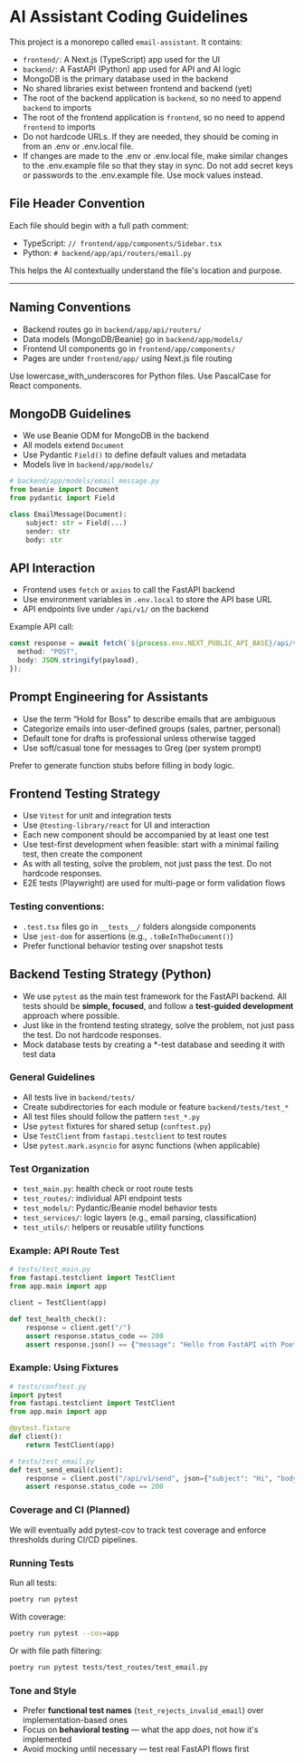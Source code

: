 # AI Assistant Coding Guidelines

This project is a monorepo called `email-assistant`. It contains:

- `frontend/`: A Next.js (TypeScript) app used for the UI
- `backend/`: A FastAPI (Python) app used for API and AI logic
- MongoDB is the primary database used in the backend
- No shared libraries exist between frontend and backend (yet)
- The root of the backend application is `backend`, so no need to append `backend` to imports
- The root of the frontend application is `frontend`, so no need to append `frontend` to imports
- Do not hardcode URLs. If they are needed, they should be coming in from an .env or .env.local file.
- If changes are made to the .env or .env.local file, make similar changes to the .env.example file so that they stay in sync. Do not add secret keys or passwords to the .env.example file. Use mock values instead.

## File Header Convention

Each file should begin with a full path comment:
- TypeScript: `// frontend/app/components/Sidebar.tsx`
- Python: `# backend/app/api/routers/email.py`

This helps the AI contextually understand the file's location and purpose.

---

## Naming Conventions

- Backend routes go in `backend/app/api/routers/`
- Data models (MongoDB/Beanie) go in `backend/app/models/`
- Frontend UI components go in `frontend/app/components/`
- Pages are under `frontend/app/` using Next.js file routing

Use lowercase_with_underscores for Python files.
Use PascalCase for React components.

## MongoDB Guidelines

- We use Beanie ODM for MongoDB in the backend
- All models extend `Document`
- Use Pydantic `Field()` to define default values and metadata
- Models live in `backend/app/models/`

```python
# backend/app/models/email_message.py
from beanie import Document
from pydantic import Field

class EmailMessage(Document):
    subject: str = Field(...)
    sender: str
    body: str

```

## API Interaction

- Frontend uses `fetch` or `axios` to call the FastAPI backend
- Use environment variables in `.env.local` to store the API base URL
- API endpoints live under `/api/v1/` on the backend

Example API call:
```ts
const response = await fetch(`${process.env.NEXT_PUBLIC_API_BASE}/api/v1/email`, {
  method: "POST",
  body: JSON.stringify(payload),
});
```

## Prompt Engineering for Assistants

- Use the term “Hold for Boss” to describe emails that are ambiguous
- Categorize emails into user-defined groups (sales, partner, personal)
- Default tone for drafts is professional unless otherwise tagged
- Use soft/casual tone for messages to Greg (per system prompt)

Prefer to generate function stubs before filling in body logic.

## Frontend Testing Strategy

- Use `Vitest` for unit and integration tests
- Use `@testing-library/react` for UI and interaction
- Each new component should be accompanied by at least one test
- Use test-first development when feasible: start with a minimal failing test, then create the component
- As with all testing, solve the problem, not just pass the test. Do not hardcode responses.
- E2E tests (Playwright) are used for multi-page or form validation flows

### Testing conventions:
- `.test.tsx` files go in `__tests__/` folders alongside components
- Use `jest-dom` for assertions (e.g., `.toBeInTheDocument()`)
- Prefer functional behavior testing over snapshot tests

## Backend Testing Strategy (Python)

- We use `pytest` as the main test framework for the FastAPI backend. All tests should be **simple, focused**, and follow a **test-guided development** approach where possible.
- Just like in the frontend testing strategy, solve the problem, not just pass the test. Do not hardcode responses.
- Mock database tests by creating a *-test database and seeding it with test data


### General Guidelines

- All tests live in `backend/tests/`
- Create subdirectories for each module or feature `backend/tests/test_*`
- All test files should follow the pattern `test_*.py`
- Use `pytest` fixtures for shared setup (`conftest.py`)
- Use `TestClient` from `fastapi.testclient` to test routes
- Use `pytest.mark.asyncio` for async functions (when applicable)

### Test Organization

- `test_main.py`: health check or root route tests
- `test_routes/`: individual API endpoint tests
- `test_models/`: Pydantic/Beanie model behavior tests
- `test_services/`: logic layers (e.g., email parsing, classification)
- `test_utils/`: helpers or reusable utility functions

### Example: API Route Test

```python
# tests/test_main.py
from fastapi.testclient import TestClient
from app.main import app

client = TestClient(app)

def test_health_check():
    response = client.get("/")
    assert response.status_code == 200
    assert response.json() == {"message": "Hello from FastAPI with Poetry!"}
```

### Example: Using Fixtures
```python
# tests/conftest.py
import pytest
from fastapi.testclient import TestClient
from app.main import app

@pytest.fixture
def client():
    return TestClient(app)
```

```python
# tests/test_email.py
def test_send_email(client):
    response = client.post("/api/v1/send", json={"subject": "Hi", "body": "Test"})
    assert response.status_code == 200
```

### Coverage and CI (Planned)
We will eventually add pytest-cov to track test coverage and enforce thresholds during CI/CD pipelines.

### Running Tests
Run all tests:
```bash
poetry run pytest
```
With coverage:
```bash
poetry run pytest --cov=app
```
Or with file path filtering:
```bash
poetry run pytest tests/test_routes/test_email.py
```

### Tone and Style

- Prefer **functional test names** (`test_rejects_invalid_email`) over implementation-based ones
- Focus on **behavioral testing** — what the app *does*, not how it's implemented
- Avoid mocking until necessary — test real FastAPI flows first

